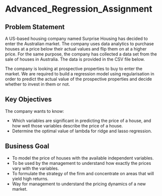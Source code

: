 # Advanced_Regression_Assignment
## Problem Statement
A US-based housing company named Surprise Housing has decided to enter the Australian market. The company uses data analytics to purchase houses at a price below their actual values and flip them on at a higher price. For the same purpose, the company has collected a data set from the sale of houses in Australia. The data is provided in the CSV file below.

The company is looking at prospective properties to buy to enter the market. We are required to build a regression model using regularisation in order to predict the actual value of the prospective properties and decide whether to invest in them or not.

## Key Objectives
The company wants to know:
- Which variables are significant in predicting the price of a house, and how well those variables describe the price of a house.
- Determine the optimal value of lambda for ridge and lasso regression.

## Business Goal
- To model the price of houses with the available independent variables.
- To be used by the management to understand how exactly the prices vary with the variables.
- To formulate the strategy of the firm and concentrate on areas that will yield high returns.
- Way for management to understand the pricing dynamics of a new market.
